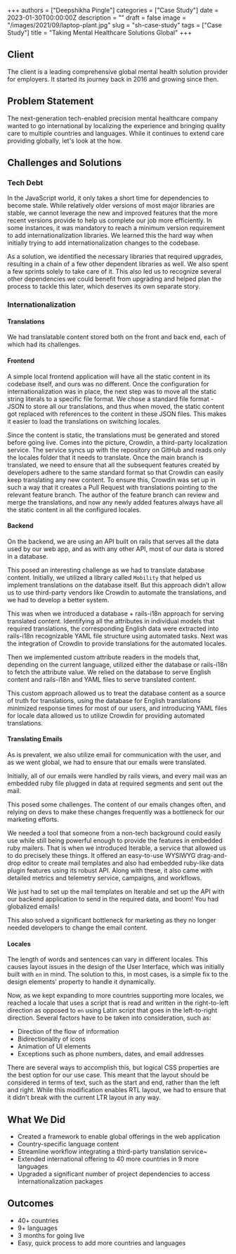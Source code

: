 +++
authors = ["Deepshikha Pingle"]
categories = ["Case Study"]
date = 2023-01-30T00:00:00Z
description = ""
draft = false
image = "/images/2021/09/laptop-plant.jpg"
slug = "sh-case-study"
tags = ["Case Study"]
title = "Taking Mental Healthcare Solutions Global"
+++

## Client

The client is a leading comprehensive global mental health solution provider for employers. It started its journey back in 2016 and growing since then.

## Problem Statement
The next-generation tech-enabled precision mental healthcare company wanted to go international by localizing the experience and bringing quality care to multiple countries and languages. While it continues to extend care providing globally, let's look at the how.

## Challenges and Solutions

### Tech Debt

In the JavaScript world, it only takes a short time for dependencies to become stale. While relatively older versions of most major libraries are stable, we cannot leverage the new and improved features that the more recent versions provide to help us complete our job more efficiently. In some instances, it was mandatory to reach a minimum version requirement to add internationalization libraries.  We learned this the hard way when initially trying to add internationalization changes to the codebase.

As a solution, we identified the necessary libraries that required upgrades, resulting in a chain of a few other dependent libraries as well. We also spent a few sprints solely to take care of it. This also led us to recognize several other dependencies we could benefit from upgrading and helped plan the process to tackle this later, which deserves its own separate story.

### Internationalization

#### Translations

We had translatable content stored both on the front and back end, each of which had its challenges.

#### Frontend

A simple local frontend application will have all the static content in its codebase itself, and ours was no different. Once the configuration for internationalization was in place, the next step was to move all the static string literals to a specific file format. We chose a standard file format - JSON to store all our translations, and thus when moved, the static content got replaced with references to the content in these JSON files. This makes it easier to load the translations on switching locales.

Since the content is static, the translations must be generated and stored before going live. Comes into the picture, Crowdin, a third-party localization service. The service syncs up with the repository on GitHub and reads only the locales folder that it needs to translate. Once the main branch is translated, we need to ensure that all the subsequent features created by developers adhere to the same standard format so that Crowdin can easily keep translating any new content. To ensure this, Crowdin was set up in such a way that it creates a Pull Request with translations pointing to the relevant feature branch. The author of the feature branch can review and merge the translations, and now any newly added features always have all the static content in all the configured locales.

#### Backend

On the backend, we are using an API built on rails that serves all the data used by our web app, and as with any other API, most of our data is stored in a database.

This posed an interesting challenge as we had to translate database content. Initially, we utilized a library called `Mobility` that helped us implement translations on the database itself. But this approach didn’t allow us to use third-party vendors like Crowdin to automate the translations, and we had to develop a better system.

This was when we introduced a database + rails-i18n approach for serving translated content. Identifying all the attributes in individual models that required translations, the corresponding English data were extracted into rails-i18n recognizable YAML file structure using automated tasks. Next was the integration of Crowdin to provide translations for the automated locales.

Then we implemented custom attribute readers in the models that, depending on the current language, utilized either the database or rails-i18n to fetch the attribute value. We relied on the database to serve English content and rails-i18n and YAML files to serve translated content.

This custom approach allowed us to treat the database content as a source of truth for translations, using the database for English translations minimized response times for most of our users, and introducing YAML files for locale data allowed us to utilize Crowdin for providing automated translations.

#### Translating Emails

As is prevalent, we also utilize email for communication with the user, and as we went global, we had to ensure that our emails were translated.

Initially, all of our emails were handled by rails views, and every mail was an embedded ruby file plugged in data at required segments and sent out the mail.

This posed some challenges. The content of our emails changes often, and relying on devs to make these changes frequently was a bottleneck for our marketing efforts.

We needed a tool that someone from a non-tech background could easily use while still being powerful enough to provide the features in embedded ruby mailers. That is when we introduced Iterable, a service that allowed us to do precisely these things. It offered an easy-to-use WYSIWYG drag-and-drop editor to create mail templates and also had embedded ruby-like data plugin features using its robust API. Along with these, it also came with detailed metrics and telemetry service, campaigns, and workflows.

We just had to set up the mail templates on Iterable and set up the API with our backend application to send in the required data, and boom! You had globalized emails!

This also solved a significant bottleneck for marketing as they no longer needed developers to change the email content.

#### Locales

The length of words and sentences can vary in different locales. This causes layout issues in the design of the User Interface, which was initially built with `en` in mind. The solution to this, in most cases, is a simple fix to the design elements' property to handle it dynamically.

Now, as we kept expanding to more countries supporting more locales, we reached a locale that uses a script that is read and written in the right-to-left direction as opposed to `en` using Latin script that goes in the left-to-right direction. Several factors have to be taken into consideration, such as:

- Direction of the flow of information
- Bidirectionality of icons
- Animation of UI elements
- Exceptions such as phone numbers, dates, and email addresses

There are several ways to accomplish this, but logical CSS properties are the best option for our use case.  This meant that the layout should be considered in terms of text, such as the start and end, rather than the left and right. While this modification enables RTL layout, we had to ensure that it didn't break with the current LTR layout in any way.

## What We Did

- Created a framework to enable global offerings in the web application
- Country-specific language content
- Streamline workflow integrating a third-party translation service~
- Extended international offering to 40 more countries in 9 more languages
- Upgraded a significant number of project dependencies to access internationalization packages

## Outcomes

- 40+ countries
- 9+ languages
- 3 months for going live
- Easy, quick process to add more countries and languages

